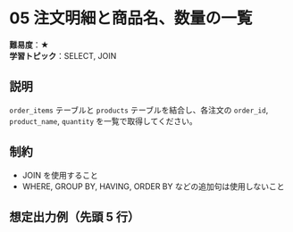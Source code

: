 # 05 注文明細と商品名、数量の一覧

**難易度**：★  
**学習トピック**：SELECT, JOIN

## 説明
`order_items` テーブルと `products` テーブルを結合し、各注文の `order_id`, `product_name`, `quantity` を一覧で取得してください。

## 制約
* JOIN を使用すること
* WHERE, GROUP BY, HAVING, ORDER BY などの追加句は使用しないこと

## 想定出力例（先頭 5 行）
